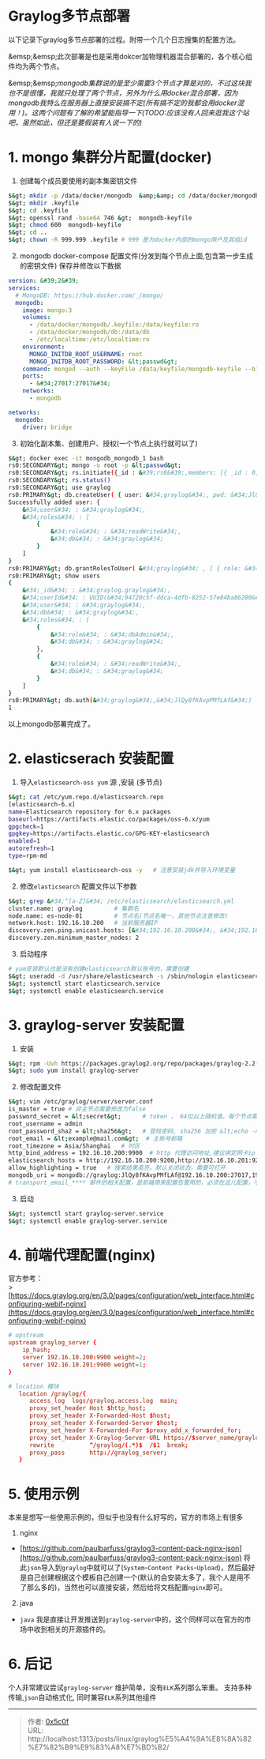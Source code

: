 # Graylog多节点部署


以下记录下graylog多节点部署的过程。附带一个几个日志搜集的配置方法。     

&amp;emsp;&amp;emsp;此次部署是也是采用dokcer加物理机器混合部署的，各个核心组件均为两个节点。

&amp;emsp;&amp;emsp;*mongodb集群说的是至少需要3个节点才算是对的，不过这块我也不是很懂，我就只处理了两个节点，另外为什么用docker混合部署，因为mongodb我特么在服务器上直接安装搞不定(所有搞不定的我都会用docker混用！)。这两个问题有了解的希望能指导一下(TODO:应该没有人回来逛我这个站吧，虽然如此，但还是要假装有人说一下的)*    

# 1. mongo 集群分片配置(docker)  
1. 创建每个成员要使用的副本集密钥文件  
```bash
$&gt; mkdir -p /data/docker/mongodb  &amp;&amp; cd /data/docker/mongodb
$&gt; mkdir .keyfile 
$&gt; cd .keyfile 
$&gt; openssl rand -base64 746 &gt;  mongodb-keyfile
$&gt; chmod 600  mongodb-keyfile
$&gt; cd ..
$&gt; chown -R 999.999 .keyfile # 999 是为docker内部的mongo用户及其组id 
```
 
2. mongodb docker-compose 配置文件(分发到每个节点上面,包含第一步生成的密钥文件) 
保存并修改以下数据   
```yaml
version: &#39;2&#39;
services:
  # MongoDB: https://hub.docker.com/_/mongo/
  mongodb:
    image: mongo:3
    volumes:
      - /data/docker/mongodb/.keyfile:/data/keyfile:ro
      - /data/docker/mongodb/db:/data/db
      - /etc/localtime:/etc/localtime:ro
    environment:
      MONGO_INITDB_ROOT_USERNAME: root
      MONGO_INITDB_ROOT_PASSWORD: &lt;passwd&gt;
    command: mongod --auth --keyFile /data/keyfile/mongodb-keyfile --bind_ip_all --wiredTigerCacheSizeGB 1.5 --replSet rs0
    ports:
      - &#34;27017:27017&#34;
    networks: 
      - mongodb

networks:
  mongodb:
    driver: bridge
```

3. 初始化副本集、创建用户、授权(一个节点上执行就可以了)
```bash
$&gt; docker exec -it mongodb_mongodb_1 bash
rs0:SECONDARY&gt; mongo -u root -p &lt;passwd&gt;
rs0:SECONDARY&gt; rs.initiate({_id : &#39;rs0&#39;,members: [{ _id : 0, host : &#34;192.16.10.200:27017&#34; },{ _id : 1, host : &#34;192.16.10.201:27017&#34; }]})    # 此处在后续测试中，两个节点处于非同一网段，或同一网关下出现过`no host described in new configuration 1 for replica set rs0 maps to this node docker`,但未解决，后来换到自己新建的测试机器又正常了  
rs0:SECONDARY&gt; rs.status()
rs0:SECONDARY&gt; use graylog
rs0:PRIMARY&gt; db.createUser( { user: &#34;graylog&#34;, pwd: &#34;JlQy8fKAvpPMfLAf&#34;, roles: [ { role: &#34;readWrite&#34;, db: &#34;graylog&#34; } ]});
Successfully added user: {
	&#34;user&#34; : &#34;graylog&#34;,
	&#34;roles&#34; : [
		{
			&#34;role&#34; : &#34;readWrite&#34;,
			&#34;db&#34; : &#34;graylog&#34;
		}
	]
}
rs0:PRIMARY&gt; db.grantRolesToUser( &#34;graylog&#34; , [ { role: &#34;dbAdmin&#34;, db: &#34;graylog&#34; } ]) 
rs0:PRIMARY&gt; show users 
{
	&#34;_id&#34; : &#34;graylog.graylog&#34;,
	&#34;userId&#34; : UUID(&#34;94720c5f-ddca-4dfb-8252-57e84ba86280&#34;),
	&#34;user&#34; : &#34;graylog&#34;,
	&#34;db&#34; : &#34;graylog&#34;,
	&#34;roles&#34; : [
		{
			&#34;role&#34; : &#34;dbAdmin&#34;,
			&#34;db&#34; : &#34;graylog&#34;
		},
		{
			&#34;role&#34; : &#34;readWrite&#34;,
			&#34;db&#34; : &#34;graylog&#34;
		}
	]
}
rs0:PRIMARY&gt; db.auth(&#34;graylog&#34;,&#34;JlQy8fKAvpPMfLAf&#34;) 
1 

```
以上mongodb部署完成了。

# 2. elasticserach 安装配置 
1. 导入`elasticsearch-oss yum` 源 ,安装 (多节点)
```bash
$&gt; cat /etc/yum.repo.d/elasticsearch.repo  
[elasticsearch-6.x]
name=Elasticsearch repository for 6.x packages
baseurl=https://artifacts.elastic.co/packages/oss-6.x/yum
gpgcheck=1
gpgkey=https://artifacts.elastic.co/GPG-KEY-elasticsearch
enabled=1
autorefresh=1
type=rpm-md 

$&gt; yum install elasticsearch-oss -y   # 注意安装jdk并导入环境变量
```
2. 修改`elasticsearch` 配置文件以下参数    
```bash
$&gt; grep &#34;^[a-Z]&#34; /etc/elasticsearch/elasticsearch.yml 
cluster.name: graylog         # 集群名
node.name: es-node-01         # 节点名(节点名唯一，其他节点注意修改)
network.host: 192.16.10.200   # 当前服务器IP
discovery.zen.ping.unicast.hosts: [&#34;192.16.10.200&#34;, &#34;192.16.10.201&#34;] # 各个节点
discovery.zen.minimum_master_nodes: 2 
```

3. 启动程序  
```bash
# yum安装默认也是没有创建elasticsearch默认账号的，需要创建
$&gt; useradd -d /usr/share/elasticsearch -s /sbin/nologin elasticsearch  
$&gt; systemctl start elasticsearch.service
$&gt; systemctl enable elasticsearch.service
```

# 3. graylog-server 安装配置  
1. 安装  
```bash
$&gt; rpm -Uvh https://packages.graylog2.org/repo/packages/graylog-2.2-repository_latest.rpm
$&gt; sudo yum install graylog-server
```

2. 修改配置文件  
```bash
$&gt; vim /etc/graylog/server/server.conf  
is_master = true # 非主节点需要修改为false 
password_secret = &lt;secret&gt;      # token ， 64位以上随机值，每个节点需要一致，运行中，不可修改 
root_username = admin 
root_password_sha2 = &lt;sha256&gt;   # 登陆密码, sha256 加密 &lt;echo -n &#34;Enter Password: &#34; &amp;&amp; head -1 &lt;/dev/stdin | tr -d &#39;\n&#39; | sha256sum | cut -d&#34; &#34; -f1&gt;
root_email = &lt;example@mail.com&gt;  # 主账号邮箱
root_timezone = Asia/Shanghai   # 时区 
http_bind_address = 192.16.10.200:9900  # http 代理访问地址,建议绑定网卡ip
elasticsearch_hosts = http://192.16.10.200:9200,http://192.16.10.201:9200  # elasticsearch地址，多个逗号隔开 
allow_highlighting = true   # 搜索结果高亮，默认关闭状态，需要可打开
mongodb_uri = mongodb://graylog:JlQy8fKAvpPMfLAf@192.16.10.200:27017,192.16.10.201:27017/graylog?replicaSet=rs0  # mongodb地址，注意看格式
# transport_email_**** 邮件的相关配置，是前端用来配置告警用的，必须在这儿配置，不过我配置了打死生不了效  
```

3. 启动 
```bash
$&gt; systemctl start graylog-server.service
$&gt; systemctl enable graylog-server.service
```

# 4. 前端代理配置(nginx)
官方参考：  
&gt; [https://docs.graylog.org/en/3.0/pages/configuration/web_interface.html#configuring-webif-nginx](https://docs.graylog.org/en/3.0/pages/configuration/web_interface.html#configuring-webif-nginx)  

```conf
# upstream 
upstream graylog_server {
    ip_hash;
    server 192.16.10.200:9900 weight=2;
    server 192.16.10.201:9900 weight=1;
}

# location 模块
   location /graylog/{
      access_log  logs/graylog.access.log  main;
      proxy_set_header Host $http_host;
      proxy_set_header X-Forwarded-Host $host;
      proxy_set_header X-Forwarded-Server $host;
      proxy_set_header X-Forwarded-For $proxy_add_x_forwarded_for;
      proxy_set_header X-Graylog-Server-URL https://$server_name/graylog/;
      rewrite          ^/graylog/(.*)$  /$1  break;
      proxy_pass       http://graylog_server;
   }

```

# 5. 使用示例 
本来是想写一些使用示例的，但似乎也没有什么好写的，官方的市场上有很多    
1. nginx  
  - [https://github.com/paulbarfuss/graylog3-content-pack-nginx-json](https://github.com/paulbarfuss/graylog3-content-pack-nginx-json) 将此`json`导入到`graylog`中就可以了(`System`-`Content Packs`-`Upload`)，然后最好是自己创建根据这个模板自己创建一个(默认的会安装太多了，我个人是用不了那么多的)，当然也可以直接安装，然后给将文档配置`nginx`即可。  
2. java  
  - `java` 我是直接让开发推送到`graylog-server`中的，这个同样可以在官方的市场中收到相关的开源插件的。  


# 6. 后记  
个人非常建议尝试`graylog-server` 维护简单，没有`ELK`系列那么笨重。 支持多种传输,`json`自动格式化, 同时兼容`ELK`系列其他组件    


---

> 作者: [0x5c0f](https://blog.0x5c0f.cc)  
> URL: http://localhost:1313/posts/linux/graylog%E5%A4%9A%E8%8A%82%E7%82%B9%E9%83%A8%E7%BD%B2/  


